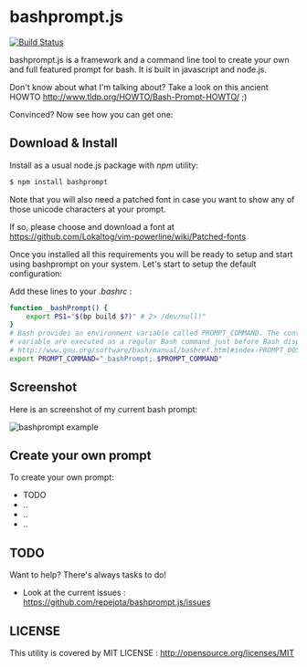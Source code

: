 # bashprompt.js

[![Build Status](https://travis-ci.org/repejota/bashprompt.js.png?branch=master)](https://travis-ci.org/repejota/bashprompt.js)

bashprompt.js is a framework and a command line tool to create your own and
full featured prompt for bash. It is built in javascript and node.js.

Don't know about what I'm talking about? Take a look on this ancient HOWTO
<http://www.tldp.org/HOWTO/Bash-Prompt-HOWTO/>
;)

Convinced? Now see how you can get one:

## Download & Install

Install as a usual node.js package with *npm* utility:

```bash
$ npm install bashprompt
```

Note that you will also need a patched font in case you want to show
any of those unicode characters at your prompt.

If so, please choose and download a font at
<https://github.com/Lokaltog/vim-powerline/wiki/Patched-fonts>

Once you installed all this requirements you will be ready to setup and start
using bashprompt on your system. Let's start to setup the default
configuration:

Add these lines to your *.bashrc* :

```bash
function _bashPrompt() {
    export PS1="$(bp build $?)" # 2> /dev/null)"
}
# Bash provides an environment variable called PROMPT_COMMAND. The contents of this
# variable are executed as a regular Bash command just before Bash displays a prompt.
# http://www.gnu.org/software/bash/manual/bashref.html#index-PROMPT_005fCOMMAND
export PROMPT_COMMAND="_bashPrompt; $PROMPT_COMMAND"
```

## Screenshot

Here is an screenshot of my current bash prompt:

![bashprompt example](https://raw.github.com/repejota/bashprompt.js/master/doc/website/img/screenshot.png)

## Create your own prompt

To create your own prompt:

* TODO
* ..
* ..
* ..

## TODO

Want to help? There's always tasks to do!

* Look at the current issues : https://github.com/repejota/bashprompt.js/issues

## LICENSE

This utility is covered by MIT LICENSE : http://opensource.org/licenses/MIT
